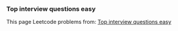 ### Top interview questions easy


This page Leetcode problems from:
[Top interview questions easy](https://leetcode-cn.com/leetbook/detail/top-interview-questions-easy/)
